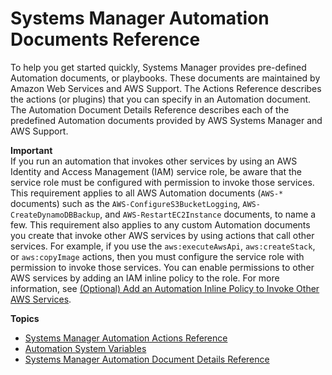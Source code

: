 # Systems Manager Automation Documents Reference<a name="automation-documents-reference"></a>

To help you get started quickly, Systems Manager provides pre\-defined Automation documents, or playbooks\. These documents are maintained by Amazon Web Services and AWS Support\. The Actions Reference describes the actions \(or plugins\) that you can specify in an Automation document\. The Automation Document Details Reference describes each of the predefined Automation documents provided by AWS Systems Manager and AWS Support\.

**Important**  
If you run an automation that invokes other services by using an AWS Identity and Access Management \(IAM\) service role, be aware that the service role must be configured with permission to invoke those services\. This requirement applies to all AWS Automation documents \(`AWS-*` documents\) such as the `AWS-ConfigureS3BucketLogging`, `AWS-CreateDynamoDBBackup`, and `AWS-RestartEC2Instance` documents, to name a few\. This requirement also applies to any custom Automation documents you create that invoke other AWS services by using actions that call other services\. For example, if you use the `aws:executeAwsApi`, `aws:createStack`, or `aws:copyImage` actions, then you must configure the service role with permission to invoke those services\. You can enable permissions to other AWS services by adding an IAM inline policy to the role\. For more information, see [\(Optional\) Add an Automation Inline Policy to Invoke Other AWS Services](automation-permissions.md#automation-role-add-inline-policy)\.

**Topics**
+ [Systems Manager Automation Actions Reference](automation-actions.md)
+ [Automation System Variables](automation-variables.md)
+ [Systems Manager Automation Document Details Reference](automation-documents-reference-details.md)